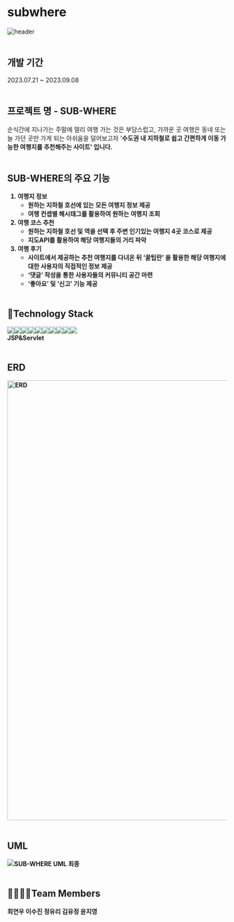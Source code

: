 # subwhere

![header](https://capsule-render.vercel.app/api?type=waving&color=auto&height=300&width=auto&section=header&text=Welcome%20to%20SUB-WHERE%20Project%20🖐️&fontSize=35&animation=fadeIn&fontAlignY=38)
<br><br>

## 개발 기간
2023.07.21 ~ 2023.09.08 
<br><br>

## 프로젝트 명 - SUB-WHERE
순식간에 지나가는 주말에 멀리 여행 가는 것은 부담스럽고, 가까운 곳 여행은 동네 또는 늘 가던 곳만 가게 되는 아쉬움을 덜어보고자 '<strong>수도권 내 지하철로 쉽고 간편하게 이동 가능한 여행지를 추천해주는 사이트' 입니다. 
<br><br>

## SUB-WHERE의 주요 기능
1. **여행지 정보**
    - 원하는 지하철 호선에 있는 모든 여행지 정보 제공
    - 여행 컨셉별 해시태그를 활용하여 원하는 여행지 조회
2. **여행 코스 추천**
    - 원하는 지하철 호선 및 역을 선택 후 주변 인기있는 여행지 4곳 코스로 제공
    - 지도API를 활용하여 해당 여행지들의 거리 파악
3. **여행 후기**
    - 사이트에서 제공하는 추천 여행지를 다녀온 뒤 ‘꿀팁란’ 을 활용한 해당 여행지에 대한 사용자의 직접적인 정보 제공
    - ‘댓글’ 작성을 통한 사용자들의 커뮤니티 공간 마련
    - ‘좋아요’ 및 ‘신고’ 기능 제공
<br><br>

## 🌈Technology Stack
<div style="display:flex; flex-direction:row;">
    <img src="https://img.shields.io/badge/Java-007396?style=for-the-badge&logo=Java&logoColor=white"> 
  <img src="https://img.shields.io/badge/github-181717?style=for-the-badge&logo=github&logoColor=white"> 
    <img src="https://img.shields.io/badge/oracle-F80000?style=for-the-badge&logo=oracle&logoColor=white"> 
  <img src="https://img.shields.io/badge/jquery-0769AD?style=for-the-badge&logo=jquery&logoColor=white"> 
    <br>
    <img src="https://img.shields.io/badge/apache tomcat-F8DC75?style=for-the-badge&logo=apachetomcat&logoColor=black">
 <img src="https://img.shields.io/badge/visual studio code-007ACC?style=for-the-badge&logo=visualstudiocode&logoColor=white">
    <br>
      <img src="https://img.shields.io/badge/html5-E34F26?style=for-the-badge&logo=html5&logoColor=white"> 
    <img src="https://img.shields.io/badge/css-1572B6?style=for-the-badge&logo=css3&logoColor=white"> 
    <img src="https://img.shields.io/badge/javascript-F7DF1E?style=for-the-badge&logo=javascript&logoColor=black"> 
    <img src="https://img.shields.io/badge/bootstrap-7952B3?style=for-the-badge&logo=bootstrap&logoColor=white">
</div>
JSP&Servlet
<br><br>

## ERD
<img width="1007" alt="ERD" src="https://github.com/ge4621/semi/assets/134485729/6ffb3f6a-1edc-421f-96bf-bc27b537d2b2">
<br><br>

## UML
![SUB-WHERE UML 최종](https://github.com/ge4621/semi/assets/134485729/992dc084-907d-4b98-8c8a-7a2916b1b5ce)
<br><br>

## 👨‍👩‍👧‍👦Team Members
<div style="display:flex; flex-direction:row;">
최연우
이수진
정유리
김유정
윤지영
</div>
